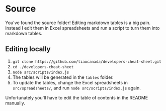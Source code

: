 # Source
You've found the source folder! Editing markdown tables is a big pain. Instead I edit them in Excel spreadsheets and run a script to turn them into markdown tables.

## Editing locally
1. `git clone https://github.com/liaocanada/developers-cheat-sheet.git`
2. `cd ./developers-cheat-sheet`
3. `node src/scripts/index.js` 
4. The tables will be generated in the `tables` folder.
5. To update the tables, change the Excel spreadsheets in `src/spreadsheets/`, and run `node src/scripts/index.js` again. 

Unfortunately you'll have to edit the table of contents in the README manually.